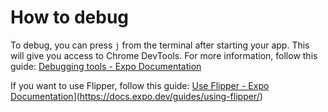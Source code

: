 # How to debug

To debug, you can press `j` from the terminal after starting your app. This will give you access to Chrome DevTools. For more information, follow this guide: [Debugging tools - Expo Documentation](https://docs.expo.dev/debugging/tools/)

If you want to use Flipper, follow this guide: [Use Flipper - Expo Documentation](https://chat.openai.com/c/link-to-flipper-guide)](https://docs.expo.dev/guides/using-flipper/)
